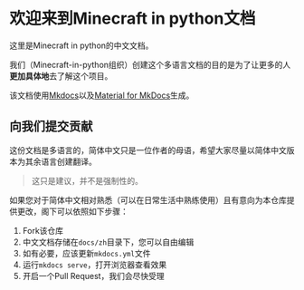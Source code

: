 # 欢迎来到Minecraft in python文档
这里是Minecraft in python的中文文档。

我们（Minecraft-in-python组织）创建这个多语言文档的目的是为了让更多的人**更加具体地**去了解这个项目。

该文档使用[Mkdocs](https://www.mkdocs.org/)以及[Material for MkDocs](https://squidfunk.github.io/mkdocs-material/)生成。

## 向我们提交贡献
这份文档是多语言的，简体中文只是一位作者的母语，希望大家尽量以简体中文版本为其余语言创建翻译。
> 这只是建议，并不是强制性的。

如果您对于简体中文相对熟悉（可以在日常生活中熟练使用）且有意向为本仓库提供更改，阁下可以依照如下步骤：

1. Fork该仓库
2. 中文文档存储在`docs/zh`目录下，您可以自由编辑
3. 如有必要，应该更新`mkdocs.yml`文件
4. 运行`mkdocs serve`，打开浏览器查看效果
5. 开启一个Pull Request，我们会尽快受理

